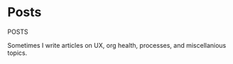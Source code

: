 <h1 class="sr-only"> Posts </h1>

<div class="introduction">

<bb-tags>

POSTS

</bb-tags>

<bb-intro>

Sometimes I write articles on UX, org health, processes, and miscellanious topics.

</bb-intro>

</div>